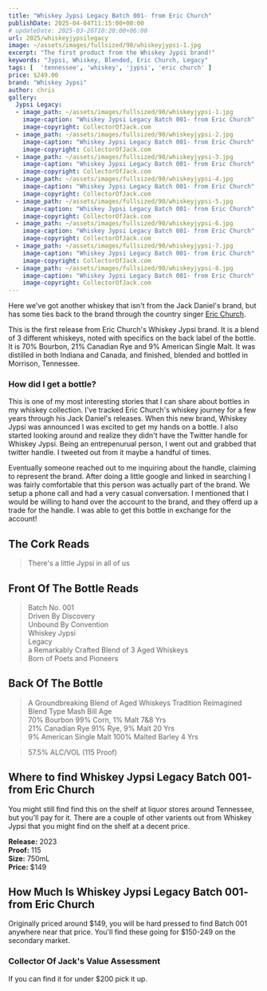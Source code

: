 ```yaml
---
title: "Whiskey Jypsi Legacy Batch 001- from Eric Church"
publishDate: 2025-04-04T11:15:00+00:00
# updateDate: 2025-03-26T10:20:00+06:00
url: 2025/whiskeyjypsilegacy
image: ~/assets/images/fullsized/90/whiskeyjypsi-1.jpg
excerpt: "The first product from the Whiskey Jypsi brand!"
keywords: "Jypsi, Whiskey, Blended, Eric Church, Legacy"
tags: [  'tennessee', 'whiskey', 'jypsi', 'eric church' ]
price: $249.00
brand: "Whiskey Jypsi"
author: chris
gallery:
  Jypsi Legacy:
  - image_path: ~/assets/images/fullsized/90/whiskeyjypsi-1.jpg
    image-caption: "Whiskey Jypsi Legacy Batch 001- from Eric Church"
    image-copyright: CollectorOfJack.com
  - image_path: ~/assets/images/fullsized/90/whiskeyjypsi-2.jpg
    image-caption: "Whiskey Jypsi Legacy Batch 001- from Eric Church"
    image-copyright: CollectorOfJack.com
  - image_path: ~/assets/images/fullsized/90/whiskeyjypsi-3.jpg
    image-caption: "Whiskey Jypsi Legacy Batch 001- from Eric Church"
    image-copyright: CollectorOfJack.com
  - image_path: ~/assets/images/fullsized/90/whiskeyjypsi-4.jpg
    image-caption: "Whiskey Jypsi Legacy Batch 001- from Eric Church"
    image-copyright: CollectorOfJack.com
  - image_path: ~/assets/images/fullsized/90/whiskeyjypsi-5.jpg
    image-caption: "Whiskey Jypsi Legacy Batch 001- from Eric Church"
    image-copyright: CollectorOfJack.com
  - image_path: ~/assets/images/fullsized/90/whiskeyjypsi-6.jpg
    image-caption: "Whiskey Jypsi Legacy Batch 001- from Eric Church"
    image-copyright: CollectorOfJack.com
  - image_path: ~/assets/images/fullsized/90/whiskeyjypsi-7.jpg
    image-caption: "Whiskey Jypsi Legacy Batch 001- from Eric Church"
    image-copyright: CollectorOfJack.com
  - image_path: ~/assets/images/fullsized/90/whiskeyjypsi-8.jpg
    image-caption: "Whiskey Jypsi Legacy Batch 001- from Eric Church"
    image-copyright: CollectorOfJack.com
---
```

Here we've got another whiskey that isn't from the Jack Daniel's brand, but has some ties back to the brand through the country singer [Eric Church](/tag/eric+church).

This is the first release from Eric Church's Whiskey Jypsi brand. It is a blend of 3 different whiskeys, noted with specifics on the back label of the bottle. It is 70% Bourbon, 21% Canadian Rye and 9% American Single Malt. It was distilled in both Indiana and Canada, and finished, blended and bottled in Morrison, Tennessee. 

### How did I get a bottle?
This is one of my most interesting stories that I can share about bottles in my whiskey collection. I've tracked Eric Church's whiskey journey for a few years through his Jack Daniel's releases. When this new brand, Whiskey Jypsi was announced I was excited to get my hands on a bottle. I also started looking around and realize they didn't have the Twitter handle for Whiskey Jypsi. Being an entrepenurual person, I went out and grabbed that twitter handle. I tweeted out from it maybe a handful of times.

Eventually someone reached out to me inquiring about the handle, claiming to represent the brand. After doing a little google and linked in searching I was fairly comfortable that this person was actually part of the brand. We setup a phone call and had a very casual conversation. I mentioned that I would be willing to hand over the account to the brand, and they offerd up a trade for the handle. I was able to get this bottle in exchange for the account!

## The Cork Reads
> There's a little Jypsi in all of us 

## Front Of The Bottle Reads
> Batch No. 001  
> Driven By Discovery  
> Unbound By Convention  
> Whiskey Jypsi  
> Legacy  
> a Remarkably Crafted Blend of 3 Aged Whiskeys  
> Born of Poets and Pioneers   

## Back Of The Bottle
> A Groundbreaking Blend of Aged Whiskeys Tradition Reimagined  
> Blend Type Mash Bill Age  
> 70% Bourbon 99% Corn, 1% Malt 7&8 Yrs  
> 21% Canadian Rye 91% Rye, 9% Malt 20 Yrs  
> 9% American Single Malt 100% Malted Barley 4 Yrs  

> 57.5% ALC/VOL (115 Proof)


## Where to find Whiskey Jypsi Legacy Batch 001- from Eric Church
You might still find find this on the shelf at liquor stores around Tennessee, but you'll pay for it. There are a couple of other varients out from Whiskey Jypsi that you might find on the shelf at a decent price. 

**Release:** 2023  
**Proof:** 115  
**Size:** 750mL  
**Price:** $149  

## How Much Is Whiskey Jypsi Legacy Batch 001- from Eric Church
Originally priced around $149, you will be hard pressed to find Batch 001 anywhere near that price. You'll find these going for $150-249 on the secondary market.
 
### Collector Of Jack's Value Assessment
If you can find it for under $200 pick it up.
